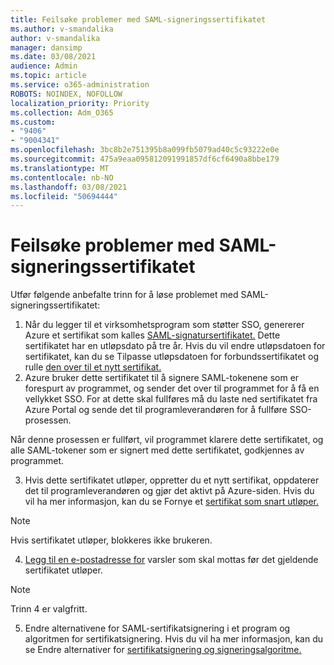 ```yaml
---
title: Feilsøke problemer med SAML-signeringssertifikatet
ms.author: v-smandalika
author: v-smandalika
manager: dansimp
ms.date: 03/08/2021
audience: Admin
ms.topic: article
ms.service: o365-administration
ROBOTS: NOINDEX, NOFOLLOW
localization_priority: Priority
ms.collection: Adm_O365
ms.custom:
- "9406"
- "9004341"
ms.openlocfilehash: 3bc8b2e751395b8a099fb5079ad40c5c93222e0e
ms.sourcegitcommit: 475a9eaa095812091991857df6cf6490a8bbe179
ms.translationtype: MT
ms.contentlocale: nb-NO
ms.lasthandoff: 03/08/2021
ms.locfileid: "50694444"
---
```

# <a name="troubleshoot-saml-signing-certificate-issues"></a>Feilsøke problemer med SAML-signeringssertifikatet

Utfør følgende anbefalte trinn for å løse problemet med SAML-signeringssertifikatet:

1. Når du legger til et virksomhetsprogram som støtter SSO, genererer Azure et sertifikat som kalles [SAML-signatursertifikatet.](https://docs.microsoft.com/azure/active-directory/manage-apps/manage-certificates-for-federated-single-sign-on#auto-generated-certificate-for-gallery-and-non-gallery-applications) Dette sertifikatet har en utløpsdato på tre år. Hvis du vil endre utløpsdatoen for sertifikatet, kan du se Tilpasse utløpsdatoen for forbundssertifikatet og rulle [den over til et nytt sertifikat.](https://docs.microsoft.com/azure/active-directory/manage-apps/manage-certificates-for-federated-single-sign-on#customize-the-expiration-date-for-your-federation-certificate-and-roll-it-over-to-a-new-certificate)
2. Azure bruker dette sertifikatet til å signere SAML-tokenene som er forespurt av programmet, og sender det over til programmet for å få en vellykket SSO. For at dette skal fullføres må du laste ned sertifikatet fra Azure Portal og sende det til programleverandøren for å fullføre SSO-prosessen.

Når denne prosessen er fullført, vil programmet klarere dette sertifikatet, og alle SAML-tokener som er signert med dette sertifikatet, godkjennes av programmet.

3. Hvis dette sertifikatet utløper, oppretter du et nytt sertifikat, oppdaterer det til programleverandøren og gjør det aktivt på Azure-siden. Hvis du vil ha mer informasjon, kan du se Fornye et [sertifikat som snart utløper.](https://docs.microsoft.com/azure/active-directory/manage-apps/manage-certificates-for-federated-single-sign-on#renew-a-certificate-that-will-soon-expire)

> [!NOTE]
> Hvis sertifikatet utløper, blokkeres ikke brukeren.

4. [Legg til en e-postadresse for](https://docs.microsoft.com/azure/active-directory/manage-apps/manage-certificates-for-federated-single-sign-on#add-email-notification-addresses-for-certificate-expiration) varsler som skal mottas før det gjeldende sertifikatet utløper.

> [!NOTE]
> Trinn 4 er valgfritt.

5. Endre alternativene for SAML-sertifikatsignering i et program og algoritmen for sertifikatsignering. Hvis du vil ha mer informasjon, kan du se Endre alternativer for [sertifikatsignering og signeringsalgoritme.](https://docs.microsoft.com/azure/active-directory/manage-apps/certificate-signing-options)

